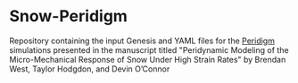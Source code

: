 # Snow-Peridigm

Repository containing the input Genesis and YAML files for the [Peridigm](https://github.com/peridigm/peridigm/) simulations presented in the manuscript titled "Peridynamic Modeling of the Micro-Mechanical Response of Snow Under High Strain Rates" by Brendan West, Taylor Hodgdon, and Devin O’Connor